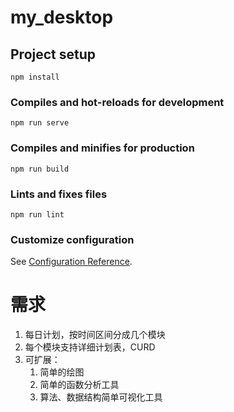 # my_desktop

## Project setup
```
npm install
```

### Compiles and hot-reloads for development
```
npm run serve
```

### Compiles and minifies for production
```
npm run build
```

### Lints and fixes files
```
npm run lint
```

### Customize configuration
See [Configuration Reference](https://cli.vuejs.org/config/).

# 需求
1. 每日计划，按时间区间分成几个模块
2. 每个模块支持详细计划表，CURD
3. 可扩展： 
   1. 简单的绘图
   2. 简单的函数分析工具
   3. 算法、数据结构简单可视化工具

